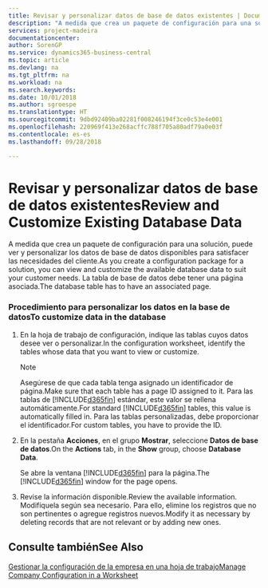 ```yaml
---
title: Revisar y personalizar datos de base de datos existentes | Documentos de Microsoft
description: "A medida que crea un paquete de configuración para una solución, puede ver y personalizar los datos de base de datos disponibles para satisfacer las necesidades del cliente. La tabla de base de datos debe tener una página asociada."
services: project-madeira
documentationcenter: 
author: SorenGP
ms.service: dynamics365-business-central
ms.topic: article
ms.devlang: na
ms.tgt_pltfrm: na
ms.workload: na
ms.search.keywords: 
ms.date: 10/01/2018
ms.author: sgroespe
ms.translationtype: HT
ms.sourcegitcommit: 9dbd92409ba02281f008246194f3ce0c53e4e001
ms.openlocfilehash: 220969f413e268acffc788f705a80adf79a0e03f
ms.contentlocale: es-es
ms.lasthandoff: 09/28/2018

---
```

# <a name="review-and-customize-existing-database-data"></a><span data-ttu-id="712c6-104">Revisar y personalizar datos de base de datos existentes</span><span class="sxs-lookup"><span data-stu-id="712c6-104">Review and Customize Existing Database Data</span></span>
<span data-ttu-id="712c6-105">A medida que crea un paquete de configuración para una solución, puede ver y personalizar los datos de base de datos disponibles para satisfacer las necesidades del cliente.</span><span class="sxs-lookup"><span data-stu-id="712c6-105">As you create a configuration package for a solution, you can view and customize the available database data to suit your customer needs.</span></span> <span data-ttu-id="712c6-106">La tabla de base de datos debe tener una página asociada.</span><span class="sxs-lookup"><span data-stu-id="712c6-106">The database table has to have an associated page.</span></span>  

### <a name="to-customize-data-in-the-database"></a><span data-ttu-id="712c6-107">Procedimiento para personalizar los datos en la base de datos</span><span class="sxs-lookup"><span data-stu-id="712c6-107">To customize data in the database</span></span>  

1.  <span data-ttu-id="712c6-108">En la hoja de trabajo de configuración, indique las tablas cuyos datos desee ver o personalizar.</span><span class="sxs-lookup"><span data-stu-id="712c6-108">In the configuration worksheet, identify the tables whose data that you want to view or customize.</span></span>  

    > [!NOTE]  
    >  <span data-ttu-id="712c6-109">Asegúrese de que cada tabla tenga asignado un identificador de página.</span><span class="sxs-lookup"><span data-stu-id="712c6-109">Make sure that each table has a page ID assigned to it.</span></span> <span data-ttu-id="712c6-110">Para las tablas de [!INCLUDE[d365fin](includes/d365fin_md.md)] estándar, este valor se rellena automáticamente.</span><span class="sxs-lookup"><span data-stu-id="712c6-110">For standard [!INCLUDE[d365fin](includes/d365fin_md.md)] tables, this value is automatically filled in.</span></span> <span data-ttu-id="712c6-111">Para las tablas personalizadas, debe proporcionar el identificador.</span><span class="sxs-lookup"><span data-stu-id="712c6-111">For custom tables, you have to provide the ID.</span></span>  

2.  <span data-ttu-id="712c6-112">En la pestaña **Acciones**, en el grupo **Mostrar**, seleccione **Datos de base de datos**.</span><span class="sxs-lookup"><span data-stu-id="712c6-112">On the **Actions** tab, in the **Show** group, choose **Database Data**.</span></span>  

     <span data-ttu-id="712c6-113">Se abre la ventana [!INCLUDE[d365fin](includes/d365fin_md.md)] para la página.</span><span class="sxs-lookup"><span data-stu-id="712c6-113">The [!INCLUDE[d365fin](includes/d365fin_md.md)] window for the page opens.</span></span>  

3.  <span data-ttu-id="712c6-114">Revise la información disponible.</span><span class="sxs-lookup"><span data-stu-id="712c6-114">Review the available information.</span></span> <span data-ttu-id="712c6-115">Modifíquela según sea necesario. Para ello, elimine los registros que no son pertinentes o agregue registros nuevos.</span><span class="sxs-lookup"><span data-stu-id="712c6-115">Modify it as necessary by deleting records that are not relevant or by adding new ones.</span></span>  

## <a name="see-also"></a><span data-ttu-id="712c6-116">Consulte también</span><span class="sxs-lookup"><span data-stu-id="712c6-116">See Also</span></span>  
 [<span data-ttu-id="712c6-117">Gestionar la configuración de la empresa en una hoja de trabajo</span><span class="sxs-lookup"><span data-stu-id="712c6-117">Manage Company Configuration in a Worksheet</span></span>](admin-how-to-manage-company-configuration-in-a-worksheet.md)

